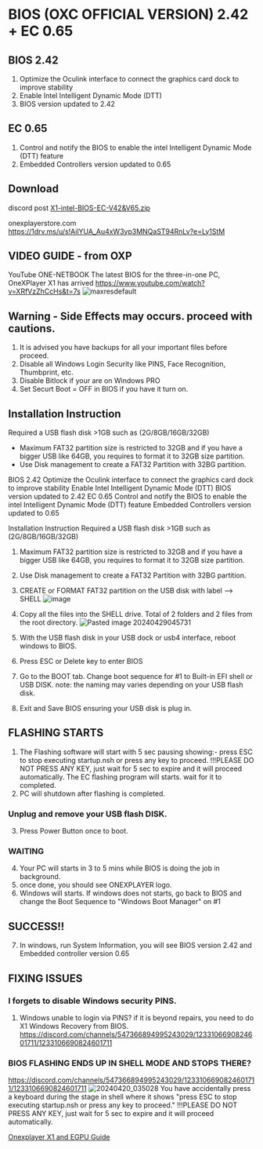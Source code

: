 # BIOS (OXC OFFICIAL VERSION) 2.42 + EC 0.65
## BIOS 2.42
1. Optimize the Oculink interface to connect the graphics card dock to improve stability
2. Enable Intel Intelligent Dynamic Mode (DTT)
3. BIOS version updated to 2.42

## EC 0.65
1. Control and notify the BIOS to enable the intel Intelligent Dynamic Mode (DTT) feature
2. Embedded Controllers version updated to 0.65
## Download
discord post
[X1-intel-BIOS-EC-V42&V65.zip](https://github.com/davidteosk/Onexplayer-X1-EGPU-Guide/files/15168135/X1-intel-BIOS-EC-V42.V65.zip)

onexplayerstore.com
https://1drv.ms/u/s!AilYUA_Au4xW3yp3MNQaST94RnLv?e=Ly1StM

## VIDEO GUIDE - from OXP
YouTube
ONE-NETBOOK
The latest BIOS for the three-in-one PC, OneXPlayer X1 has arrived
https://www.youtube.com/watch?v=XRfVzZhCcHs&t=7s
![maxresdefault](https://github.com/davidteosk/Onexplayer-X1-EGPU-Guide/assets/12351598/a5c5de25-6bc1-4789-9fd5-dc733d75164b)

## Warning - Side Effects may occurs. proceed with cautions.
1. It is advised you have backups for all your important files before proceed.
2. Disable all Windows Login Security like PINS, Face Recognition, Thumbprint, etc.
3. Disable Bitlock if your are on Windows PRO
4. Set Securt Boot = OFF in BIOS if you have it turn on.

## Installation Instruction

Required a USB flash disk >1GB such as (2G/8GB/16GB/32GB)
- Maximum FAT32 partition size is restricted to 32GB and if you have a bigger USB like 64GB, you requires to format it to 32GB size partition.
- Use Disk management to create a FAT32 Partition with 32BG partition.

BIOS 2.42
Optimize the Oculink interface to connect the graphics card dock to improve stability
Enable Intel Intelligent Dynamic Mode (DTT)
BIOS version updated to 2.42
EC 0.65
Control and notify the BIOS to enable the intel Intelligent Dynamic Mode (DTT) feature
Embedded Controllers version updated to 0.65

Installation Instruction
Required a USB flash disk >1GB such as (2G/8GB/16GB/32GB)

1. Maximum FAT32 partition size is restricted to 32GB and if you have a bigger USB like 64GB, you requires to format it to 32GB size partition.
2. Use Disk management to create a FAT32 Partition with 32BG partition.
3. CREATE or FORMAT FAT32 partition on the USB disk with label --> SHELL
![image](https://github.com/davidteosk/Onexplayer-X1-EGPU-Guide/assets/12351598/2674a4ce-b012-4c37-a6fb-6030b6fb0f0e)

5. Copy all the files into the SHELL drive. Total of 2 folders and 2 files from the root directory.
![Pasted image 20240429045731](https://github.com/davidteosk/Onexplayer-X1-EGPU-Guide/assets/12351598/0fcfb6b1-b6e2-4eb2-9e68-58132f690a75)

7. With the USB flash disk in your USB dock or usb4 interface, reboot windows to BIOS.
8. Press ESC or Delete key to enter BIOS
9. Go to the BOOT tab. Change boot sequence for #1 to Built-in EFI shell or USB DISK. note: the naming may varies depending on your USB flash disk.
10. Exit and Save BIOS ensuring your USB disk is plug in.

## FLASHING STARTS
1. The Flashing software will start with 5 sec pausing showing:- press ESC to stop executing startup.nsh or press any key to proceed.
!!!PLEASE DO NOT PRESS ANY KEY, just wait for 5 sec to expire and it will proceed automatically.
The EC flashing program will starts. wait for it to completed.
2. PC will shutdown after flashing is completed.

### Unplug and remove your USB flash DISK.
3. Press Power Button once to boot.

### WAITING
4. Your PC will starts in 3 to 5 mins while BIOS is doing the job in background.
5. once done, you should see ONEXPLAYER logo.
6. Windows will starts. If windows does not starts, go back to BIOS and change the Boot Sequence to  "Windows Boot Manager" on #1

## SUCCESS!!
7. In windows, run System Information, you will see BIOS version 2.42 and Embedded controller version 0.65

## FIXING ISSUES
### I forgets to disable Windows security PINS.
1. Windows unable to login via PINS?  if it is beyond repairs, you need to do X1 Windows Recovery from BIOS.
https://discord.com/channels/547366894995243029/1233106690824601711/1233106690824601711
### BIOS FLASHING ENDS UP IN SHELL MODE AND STOPS THERE? 
https://discord.com/channels/547366894995243029/1233106690824601711/1233106690824601711
![20240420_035028](https://github.com/davidteosk/Onexplayer-X1-EGPU-Guide/assets/12351598/28461314-1a85-4bf8-906d-3060f7fed34f)
You have accidentally press a keyboard during the stage in shell where it shows "press ESC to stop executing startup.nsh or press any key to proceed."
!!!PLEASE DO NOT PRESS ANY KEY, just wait for 5 sec to expire and it will proceed automatically.


[Onexplayer X1 and EGPU Guide](../main/README.md)
